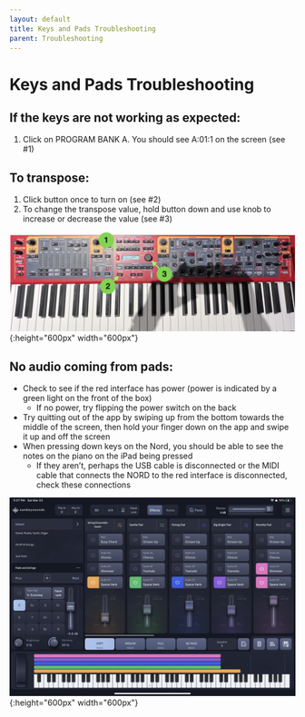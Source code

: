 ```yaml
---
layout: default
title: Keys and Pads Troubleshooting
parent: Troubleshooting
---
```


# Keys and Pads Troubleshooting

## If the keys are not working as expected:
1. Click on PROGRAM BANK A. You should see A:01:1 on the screen (see #1)

## To transpose:
1. Click button once to turn on (see #2)
1. To change the transpose value, hold button down and use knob to increase or decrease the value (see #3)

![Keys Troubleshooting](../assets/images/troubleshooting/keys-1.png){:height="600px" width="600px"}

## No audio coming from pads:
 - Check to see if the red interface has power (power is indicated by a green light on the front of the box)
   - If no power, try flipping the power switch on the back
 - Try quitting out of the app by swiping up from the bottom towards the middle of the screen, then hold your finger down on the app and swipe it up and off the screen
 - When pressing down keys on the Nord, you should be able to see the notes on the piano on the iPad being pressed
   - If they aren’t, perhaps the USB cable is disconnected or the MIDI cable that connects the NORD to the red interface is disconnected, check these connections

![Pads Troubleshooting](../assets/images/troubleshooting/pads-1.png){:height="600px" width="600px"}
